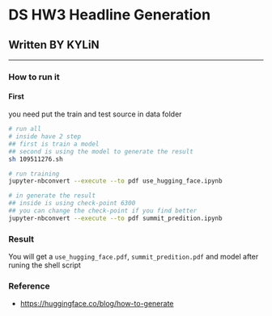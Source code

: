 # DS HW3 Headline Generation

## Written BY KYLiN

---

### How to run it

#### First

you need put the train and test source in data folder

```sh
# run all 
# inside have 2 step 
## first is train a model 
## second is using the model to generate the result
sh 109511276.sh

# run training 
jupyter-nbconvert --execute --to pdf use_hugging_face.ipynb

# in generate the result
## inside is using check-point 6300 
## you can change the check-point if you find better
jupyter-nbconvert --execute --to pdf summit_predition.ipynb
```

### Result

You will get a `use_hugging_face.pdf`, `summit_predition.pdf` and model after runing the shell script

### Reference

- <https://huggingface.co/blog/how-to-generate>
